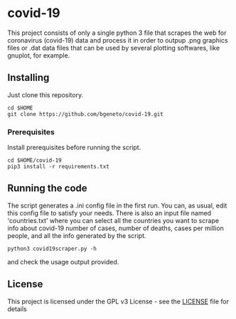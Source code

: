 # covid-19
This project consists of only a single python 3 file that scrapes the web for coronavirus (covid-19) data and process it in order to outpup .png graphics files or .dat data files that can be used by several plotting softwares, like gnuplot, for example. 

## Installing

Just clone this repository.

```
cd $HOME
git clone https://github.com/bgeneto/covid-19.git
```

### Prerequisites

Install prerequisites before running the script.

```
cd $HOME/covid-19
pip3 install -r requirements.txt 
```

## Running the code

The script generates a .ini config file in the first run. You can, as usual, edit this config file to satisfy your needs. 
There is also an input file named 'countries.txt' where you can select all the countries you want to scrape info about covid-19 number of cases, number of deaths, cases per million people, and all the info generated by the script.

```
python3 covid19scraper.py -h  
```

and check the usage output provided.


## License

This project is licensed under the GPL v3 License - see the [LICENSE](LICENSE) file for details
